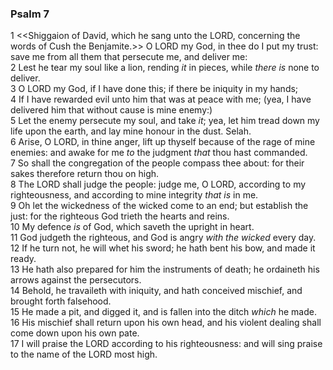 ### Psalm 7

1 <<Shiggaion of David, which he sang unto the LORD, concerning the words of Cush the Benjamite.>> O LORD my God, in thee do I put my trust: save me from all them that persecute me, and deliver me:  
2 Lest he tear my soul like a lion, rending *it* in pieces, while *there is* none to deliver.  
3 O LORD my God, if I have done this; if there be iniquity in my hands;  
4 If I have rewarded evil unto him that was at peace with me; (yea, I have delivered him that without cause is mine enemy:)  
5 Let the enemy persecute my soul, and take *it*; yea, let him tread down my life upon the earth, and lay mine honour in the dust. Selah.  
6 Arise, O LORD, in thine anger, lift up thyself because of the rage of mine enemies: and awake for me *to* the judgment *that* thou hast commanded.  
7 So shall the congregation of the people compass thee about: for their sakes therefore return thou on high.  
8 The LORD shall judge the people: judge me, O LORD, according to my righteousness, and according to mine integrity *that is* in me.  
9 Oh let the wickedness of the wicked come to an end; but establish the just: for the righteous God trieth the hearts and reins.  
10 My defence *is* of God, which saveth the upright in heart.  
11 God judgeth the righteous, and God is angry *with the wicked* every day.  
12 If he turn not, he will whet his sword; he hath bent his bow, and made it ready.  
13 He hath also prepared for him the instruments of death; he ordaineth his arrows against the persecutors.  
14 Behold, he travaileth with iniquity, and hath conceived mischief, and brought forth falsehood.  
15 He made a pit, and digged it, and is fallen into the ditch *which* he made.  
16 His mischief shall return upon his own head, and his violent dealing shall come down upon his own pate.  
17 I will praise the LORD according to his righteousness: and will sing praise to the name of the LORD most high.  
